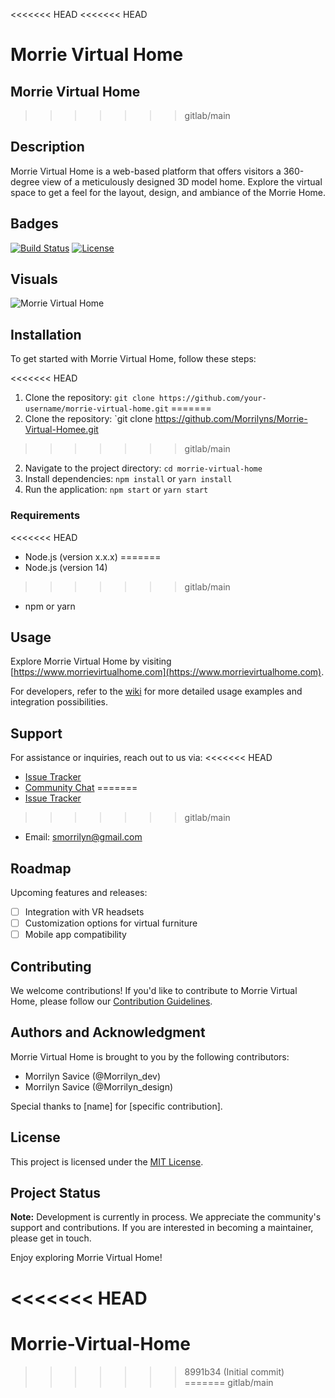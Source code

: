<<<<<<< HEAD
<<<<<<< HEAD

Morrie Virtual Home
=======

## Morrie Virtual Home
>>>>>>> gitlab/main

## Description

Morrie Virtual Home is a web-based platform that offers visitors a 360-degree view of a meticulously designed 3D model home. Explore the virtual space to get a feel for the layout, design, and ambiance of the Morrie Home.

## Badges

[![Build Status](your-badge-link)](your-build-link)
[![License](https://img.shields.io/badge/license-MIT-blue.svg)](your-license-link)


## Visuals

![Morrie Virtual Home](link-to-screenshot-or-gif)

## Installation

To get started with Morrie Virtual Home, follow these steps:

<<<<<<< HEAD
1. Clone the repository: `git clone https://github.com/your-username/morrie-virtual-home.git`
=======
1. Clone the repository: `git clone https://github.com/Morrilyns/Morrie-Virtual-Homee.git
>>>>>>> gitlab/main
2. Navigate to the project directory: `cd morrie-virtual-home`
3. Install dependencies: `npm install` or `yarn install`
4. Run the application: `npm start` or `yarn start`

### Requirements

<<<<<<< HEAD
- Node.js (version x.x.x)
=======
- Node.js (version 14)
>>>>>>> gitlab/main
- npm or yarn

## Usage

Explore Morrie Virtual Home by visiting [https://www.morrievirtualhome.com](https://www.morrievirtualhome.com). 

For developers, refer to the [wiki](link-to-wiki) for more detailed usage examples and integration possibilities.

## Support

For assistance or inquiries, reach out to us via:
<<<<<<< HEAD
- [Issue Tracker](link-to-issues)
- [Community Chat](link-to-chat)
=======
- [Issue Tracker](https://github.com/Morrilyns/Morrie-Virtual-Homee/issues)
>>>>>>> gitlab/main
- Email: smorrilyn@gmail.com

## Roadmap

Upcoming features and releases:
- [ ] Integration with VR headsets
- [ ] Customization options for virtual furniture
- [ ] Mobile app compatibility

## Contributing

We welcome contributions! If you'd like to contribute to Morrie Virtual Home, please follow our [Contribution Guidelines](link-to-contributing).

## Authors and Acknowledgment

Morrie Virtual Home is brought to you by the following contributors:
- Morrilyn Savice (@Morrilyn_dev)
- Morrilyn Savice (@Morrilyn_design)

Special thanks to [name] for [specific contribution].

## License

This project is licensed under the [MIT License](https://opensource.org/licenses/MIT).

## Project Status

**Note:** Development is currently in process. We appreciate the community's support and contributions. If you are interested in becoming a maintainer, please get in touch.

Enjoy exploring Morrie Virtual Home!

<<<<<<< HEAD
=======
# Morrie-Virtual-Home
>>>>>>> 8991b34 (Initial commit)
=======
>>>>>>> gitlab/main
